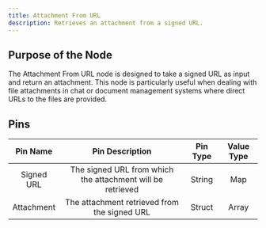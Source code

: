 ```yaml
---
title: Attachment From URL
description: Retrieves an attachment from a signed URL.
---
```


## Purpose of the Node
The Attachment From URL node is designed to take a signed URL as input and return an attachment. This node is particularly useful when dealing with file attachments in chat or document management systems where direct URLs to the files are provided.

## Pins

| Pin Name | Pin Description | Pin Type | Value Type |
|:----------:|:-------------:|:------:|:------:|
| Signed URL | The signed URL from which the attachment will be retrieved | String | Map |
| Attachment | The attachment retrieved from the signed URL | Struct | Array |